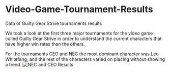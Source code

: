# Video-Game-Tournament-Results

Data of Guilty Gear Strive tournaments results

We took a look at the first three major tournaments for the video game called Guilty Gear Strive in order to understand the current characters that have higher win rates than the others.

For the tournaments CEO and NEC the most dominant character was Leo Whitefang, and the rest of the characters varied on placing without showing a trend.
![NEC and CEO Results](https://user-images.githubusercontent.com/79889633/160030412-10acfcbd-0bd6-476a-aec4-bb5b08ead77c.png)
